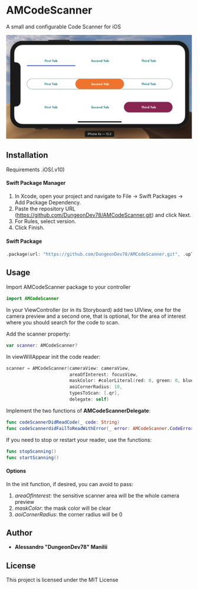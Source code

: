 # AMCodeScanner
A small and configurable Code Scanner for iOS

![Image description](https://github.com/DungeonDev78/AMUISegmentedControl/blob/master/img001.jpg)

## Installation
Requirements
.iOS(.v10)

#### Swift Package Manager 
1. In Xcode, open your project and navigate to File → Swift Packages → Add Package Dependency.
2. Paste the repository URL (https://github.com/DungeonDev78/AMCodeScanner.git) and click Next.
3. For Rules, select version.
4. Click Finish.

#### Swift Package
```swift
.package(url: "https://github.com/DungeonDev78/AMCodeScanner.git", .upToNextMajor(from: "1.0.0"))
```


## Usage

Import AMCodeScanner package to your controller
```swift
import AMCodeScanner
```

In your ViewController (or in its Storyboard) add two UIView, one for the camera preview and a second one, that is optional, for the area of interest where you should search for the code to scan.

Add the scanner property:
```swift
var scanner: AMCodeScanner?
```

In viewWillAppear init the code reader:
```swift
scanner = AMCodeScanner(cameraView: cameraView,
                        areaOfInterest: focusView,
                        maskColor: #colorLiteral(red: 0, green: 0, blue: 0, alpha: 0.5),
                        aoiCornerRadius: 10,
                        typesToScan: [.qr],
                        delegate: self)
```

Implement the two functions of **AMCodeScannerDelegate**:
```swift
func codeScannerDidReadCode(_ code: String)
func codeScannerdidFailToReadWithError(_ error: AMCodeScanner.CodeError)
```

If you need to stop or restart your reader, use the functions:
```swift
func stopScanning()
func startScanning()
```

#### Options
In the init function, if desired, you can avoid to pass: 
1. *areaOfInterest*: the sensitive scanner area will be the whole camera preview
2. *maskColor*: the mask color will be clear
3. *aoiCornerRadius*: the corner radius will be 0


## Author

* **Alessandro "DungeonDev78" Manilii**

## License

This project is licensed under the MIT License
